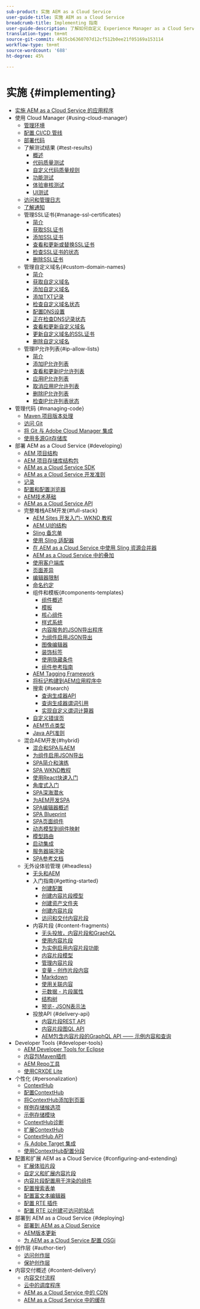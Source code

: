 ```yaml
---
sub-product: 实施 AEM as a Cloud Service
user-guide-title: 实施 AEM as a Cloud Service
breadcrumb-title: Implementing 指南
user-guide-description: 了解如何自定义 Experience Manager as a Cloud Service 部署，包括开发和部署主题。
translation-type: tm+mt
source-git-commit: 4635cb6360707d12cf512b0ee21f05169a153114
workflow-type: tm+mt
source-wordcount: '688'
ht-degree: 45%

---
```



# 实施 {#implementing}

+ [实施 AEM as a Cloud Service 的应用程序](/help/implementing/home.md)
+ 使用 Cloud Manager {#using-cloud-manager}
   + [管理环境](cloud-manager/manage-environments.md)
   + [配置 CI/CD 管线](cloud-manager/configure-pipeline.md)
   + [部署代码](cloud-manager/deploy-code.md)
   + 了解测试结果 {#test-results}
      + [概述](/help/implementing/cloud-manager/overview-test-results.md)
      + [代码质量测试](/help/implementing/cloud-manager/code-quality-testing.md)
      + [自定义代码质量规则](cloud-manager/custom-code-quality-rules.md)
      + [功能测试](/help/implementing/cloud-manager/functional-testing.md)
      + [体验审核测试](/help/implementing/cloud-manager/experience-audit-testing.md)
      + [UI测试](/help/implementing/cloud-manager/ui-testing.md)
   + [访问和管理日志](cloud-manager/manage-logs.md)
   + [了解通知](cloud-manager/notifications.md)
   + 管理SSL证书{#manage-ssl-certificates}
      + [简介](/help/implementing/cloud-manager/managing-ssl-certifications/introduction.md)
      + [获取SSL证书](/help/implementing/cloud-manager/managing-ssl-certifications/get-ssl-certificate.md)
      + [添加SSL证书](/help/implementing/cloud-manager/managing-ssl-certifications/add-ssl-certificate.md)
      + [查看和更新或替换SSL证书](/help/implementing/cloud-manager/managing-ssl-certifications/view-update-replace-ssl-certificate.md)
      + [检查SSL证书的状态](/help/implementing/cloud-manager/managing-ssl-certifications/check-status-ssl-certificate.md)
      + [删除SSL证书](/help/implementing/cloud-manager/managing-ssl-certifications/delete-ssl-certificate.md)
   + 管理自定义域名{#custom-domain-names}
      + [简介](/help/implementing/cloud-manager/custom-domain-names/introduction.md)
      + [获取自定义域名](/help/implementing/cloud-manager/custom-domain-names/get-custom-domain-name.md)
      + [添加自定义域名](/help/implementing/cloud-manager/custom-domain-names/add-custom-domain-name.md)
      + [添加TXT记录](/help/implementing/cloud-manager/custom-domain-names/add-text-record.md)
      + [检查自定义域名状态](/help/implementing/cloud-manager/custom-domain-names/check-domain-name-status.md)
      + [配置DNS设置](/help/implementing/cloud-manager/custom-domain-names/configure-dns-settings.md)
      + [正在检查DNS记录状态](/help/implementing/cloud-manager/custom-domain-names/check-dns-record-status.md)
      + [查看和更新自定义域名](/help/implementing/cloud-manager/custom-domain-names/view-update-replace-custom-domain-name.md)
      + [更新自定义域名的SSL证书](/help/implementing/cloud-manager/custom-domain-names/update-cdn-ssl-certificate.md)
      + [删除自定义域名](/help/implementing/cloud-manager/custom-domain-names/delete-custom-domain-name.md)
   + 管理IP允许列表{#ip-allow-lists}
      + [简介](/help/implementing/cloud-manager/ip-allow-lists/introduction.md)
      + [添加IP允许列表](/help/implementing/cloud-manager/ip-allow-lists/add-ip-allow-lists.md)
      + [查看和更新IP允许列表](/help/implementing/cloud-manager/ip-allow-lists/view-update-ip-allow-list.md)
      + [应用IP允许列表](/help/implementing/cloud-manager/ip-allow-lists/apply-allow-list.md)
      + [取消应用IP允许列表](/help/implementing/cloud-manager/ip-allow-lists/unapply-ip-allow-list.md)
      + [删除IP允许列表](/help/implementing/cloud-manager/ip-allow-lists/delete-ip-allow-list.md)
      + [检查IP允许列表状态](/help/implementing/cloud-manager/ip-allow-lists/check-ip-allow-list-status.md)
+ 管理代码 {#managing-code}
   + [Maven 项目版本处理](cloud-manager/project-version-handling.md)
   + [访问 Git](cloud-manager/accessing-git.md)
   + [将 Git 与 Adobe Cloud Manager 集成](cloud-manager/integrating-with-git.md)
   + [使用多源Git存储库](/help/implementing/cloud-manager/working-with-multiple-source-git-repositories.md)
+ 部署 AEM as a Cloud Service {#developing}
   + [AEM 项目结构](developing/introduction/aem-project-content-package-structure.md)
   + [AEM 项目存储库结构包](developing/introduction/repository-structure-package.md)
   + [AEM as a Cloud Service SDK](developing/introduction/aem-as-a-cloud-service-sdk.md)
   + [AEM as a Cloud Service 开发准则](developing/introduction/development-guidelines.md)
   + [记录](developing/introduction/logging.md)
   + [配置和配置浏览器](developing/introduction/configurations.md)
   + [AEM技术基础](/help/implementing/developing/introduction/aem-technologies.md)
   + [AEM as a Cloud Service API](https://docs.adobe.com/content/help/en/experience-manager-cloud-service/implementing/developing/ref/javadoc/index.html)
   + 完整堆栈AEM开发{#full-stack}
      + [AEM Sites 开发入门- WKND 教程](developing/introduction/develop-wknd-tutorial.md)
      + [AEM UI的结构](developing/introduction/ui-structure.md)
      + [Sling 备忘单](developing/introduction/sling-cheatsheet.md)
      + [使用 Sling 适配器](developing/introduction/sling-adapters.md)
      + [在 AEM as a Cloud Service 中使用 Sling 资源合并器](developing/introduction/sling-resource-merger.md)
      + [AEM as a Cloud Service 中的叠加](developing/introduction/overlays.md)
      + [使用客户端库](developing/introduction/clientlibs.md)
      + [页面差异](/help/implementing/developing/introduction/page-diff.md)
      + [编辑器限制](/help/implementing/developing/introduction/editor-limitations.md)
      + [命名约定](/help/implementing/developing/introduction/naming-conventions.md)
      + 组件和模板{#components-templates}
         + [组件概述](developing/components/overview.md)
         + [模板](developing/components/templates.md)
         + [核心组件](https://docs.adobe.com/content/help/zh-Hans/experience-manager-core-components/using/introduction.html)
         + [样式系统](/help/sites-cloud/authoring/features/style-system.md)
         + [内容服务的JSON导出程序](developing/components/json-exporter.md)
         + [为组件启用JSON导出](developing/components/enabling-json-exporter.md)
         + [图像编辑器](developing/components/image-editor.md)
         + [装饰标签](developing/components/decoration-tag.md)
         + [使用隐藏条件](developing/components/hide-conditions.md)
         + [组件参考指南](developing/components/reference.md)
      + [AEM Tagging Framework](/help/implementing/developing/introduction/tagging-framework.md)
      + [将标记构建到AEM应用程序中](/help/implementing/developing/introduction/tagging-applications.md)
      + 搜索 {#search}
         + [查询生成器API](/help/implementing/developing/introduction/query-builder-api.md)
         + [查询生成器谓词引用](/help/implementing/developing/introduction/query-builder-predicates.md)
         + [实现自定义谓词计算器](/help/implementing/developing/introduction/query-builder-custom-predicate.md)
      + [自定义错误页](/help/implementing/developing/introduction/custom-error-page.md)
      + [AEM节点类型](/help/implementing/developing/introduction/node-types.md)
      + [Java API准则](/help/implementing/developing/introduction/java-api-guidelines.md)
   + 混合AEM开发{#hybrid}
      + [混合和SPA与AEM](https://www.adobe.com/content/dam/www/us/en/marketing/experience-manager-sites/headless-content-management-system/pdfs/aem-hybrid-architecture-wp-1-18-19.pdf)
      + [为组件启用JSON导出](developing/components/enabling-json-exporter.md)
      + [SPA简介和演练](developing/hybrid/introduction.md)
      + [SPA WKND教程](developing/hybrid/wknd-tutorial.md)
      + [使用React快速入门](developing/hybrid/getting-started-react.md)
      + [角度式入门](developing/hybrid/getting-started-angular.md)
      + [SPA深海潜水](developing/hybrid/deep-dives.md)
      + [为AEM开发SPA](developing/hybrid/developing.md)
      + [SPA编辑器概述](developing/hybrid/editor-overview.md)
      + [SPA Blueprint](developing/hybrid/blueprint.md)
      + [SPA页面组件](developing/hybrid/page-component.md)
      + [动态模型到组件映射](developing/hybrid/model-to-component-mapping.md)
      + [模型路由](developing/hybrid/routing.md)
      + [启动集成](developing/hybrid/launch-integration.md)
      + [服务器端渲染](developing/hybrid/ssr.md)
      + [SPA参考文档](developing/hybrid/reference-materials.md)
   + 无外设体验管理 {#headless}
      + [无头和AEM](developing/headless/introduction.md)
      + 入门指南{#getting-started}
         + [创建配置](developing/headless/getting-started/create-configuration.md)
         + [创建内容片段模型](developing/headless/getting-started/create-content-model.md)
         + [创建资产文件夹](developing/headless/getting-started/create-assets-folder.md)
         + [创建内容片段](developing/headless/getting-started/create-content-fragment.md)
         + [访问和交付内容片段](developing/headless/getting-started/create-api-request.md)
      + 内容片段 {#content-fragments}
         + [无头投放，内容片段和GraphQL](/help/assets/content-fragments/content-fragments-graphql.md)
         + [使用内容片段](/help/assets/content-fragments/content-fragments.md)
         + [为实例启用内容片段功能](/help/assets/content-fragments/content-fragments-configuration-browser.md)
         + [内容片段模型](/help/assets/content-fragments/content-fragments-models.md)
         + [管理内容片段](/help/assets/content-fragments/content-fragments-managing.md)
         + [变量 - 创作片段内容](/help/assets/content-fragments/content-fragments-variations.md)
         + [Markdown](/help/assets/content-fragments/content-fragments-markdown.md)
         + [使用关联内容](/help/assets/content-fragments/content-fragments-assoc-content.md)
         + [元数据 - 片段属性](/help/assets/content-fragments/content-fragments-metadata.md)
         + [结构树](/help/assets/content-fragments/content-fragments-structure-tree.md)
         + [预览- JSON表示法](/help/assets/content-fragments/content-fragments-json-preview.md)
      + 投放API {#delivery-api}
         + [内容片段REST API](/help/assets/content-fragments/assets-api-content-fragments.md)
         + [内容片段图QL API](/help/assets/content-fragments/graphql-api-content-fragments.md)
         + [AEM包含内容片段的GraphQL API —— 示例内容和查询](/help/assets/content-fragments/content-fragments-graphql-samples.md)
+ Developer Tools {#developer-tools}
   + [AEM Developer Tools for Eclipse](/help/implementing/developing/tools/eclipse.md)
   + [内容包Maven插件](/help/implementing/developing/tools/maven-plugin.md)
   + [AEM Repo工具](/help/implementing/developing/tools/repo-tool.md)
   + [使用CRXDE Lite](/help/implementing/developing/tools/crxde.md)
+ 个性化 {#personalization}
   + [ContextHub](developing/personalization/contexthub.md)
   + [配置ContextHub](developing/personalization/configuring-contexthub.md)
   + [将ContextHub添加到页面](developing/personalization/adding-contexthub.md)
   + [样例存储候选项](developing/personalization/sample-stores.md)
   + [示例存储模块](developing/personalization/sample-modules.md)
   + [ContextHub诊断](developing/personalization/contexthub-diagnostics.md)
   + [扩展ContextHub](developing/personalization/extending-contexthub.md)
   + [ContextHub API](developing/personalization/contexthub-api.md)
   + [与 Adobe Target 集成](/help/sites-cloud/integrating/adobe-target.md)
   + [使用ContextHub配置分段](/help/sites-cloud/authoring/personalization/contexthub-segmentation.md)
+ 配置和扩展 AEM as a Cloud Service {#configuring-and-extending}
   + [扩展体验片段](developing/extending/experience-fragments.md)
   + [自定义和扩展内容片段](developing/extending/content-fragments-customizing.md)
   + [内容片段配置用于渲染的组件](developing/extending/content-fragments-configuring-components-rendering.md)
   + [配置搜索表单](developing/extending/search-forms.md)
   + [配置富文本编辑器](/help/implementing/developing/extending/rich-text-editor.md)
   + [配置 RTE 插件](/help/implementing/developing/extending/configure-rich-text-editor-plug-ins.md)
   + [配置 RTE 以创建可访问的站点](/help/implementing/developing/extending/rte-accessible-content.md)
+ 部署到 AEM as a Cloud Service {#deploying}
   + [部署到 AEM as a Cloud Service](deploying/overview.md)
   + [AEM版本更新](deploying/aem-version-updates.md)
   + [为 AEM as a Cloud Service 配置 OSGi](deploying/configuring-osgi.md)
+ 创作层 {#author-tier}
   + [访问创作层](/help/implementing/author-tier/accessing-the-author-tier.md)
   + [保护创作层](/help/implementing/author-tier/securing-the-author-tier.md)
+ 内容交付概述 {#content-delivery}
   + [内容交付流程](dispatcher/overview.md)
   + [云中的调度程序](dispatcher/disp-overview.md)
   + [AEM as a Cloud Service 中的 CDN](dispatcher/cdn.md)
   + [AEM as a Cloud Service 中的缓存](dispatcher/caching.md)
